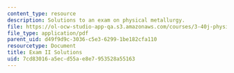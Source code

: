 ```yaml
---
content_type: resource
description: Solutions to an exam on physical metallurgy.
file: https://ol-ocw-studio-app-qa.s3.amazonaws.com/courses/3-40j-physical-metallurgy-fall-2009/7cd83016a5ecd55ae8e7953528a55163_MIT3_40JF09_exam2_sol.pdf
file_type: application/pdf
parent_uid: d49f9d9c-3036-c5e3-6299-1be182cfa110
resourcetype: Document
title: Exam II Solutions
uid: 7cd83016-a5ec-d55a-e8e7-953528a55163
---
```

